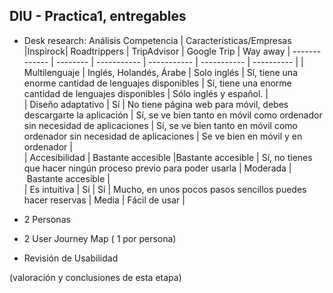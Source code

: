 ## DIU - Practica1, entregables




- Desk research: Análisis Competencia 
 | Características/Empresas |Inspirock| Roadtrippers   |  TripAdvisor    | Google Trip | Way away
| ------------- | -------- | ----------- | ----------- | -----------  | ---------- |
| Multilenguaje  | Inglés, Holandés, Árabe   | Solo inglés  | Sí, tiene una enorme cantidad de lenguajes disponibles       | Sí, tiene una enorme cantidad de lenguajes disponibles | Sólo inglés y español.       |  
| Diseño adaptativo | Sí   | No tiene página web para móvil, debes descargarte la aplicación  | Sí, se ve bien tanto en móvil como ordenador sin necesidad de aplicaciones       | Sí, se ve bien tanto en móvil como ordenador sin necesidad de aplicaciones       | Se ve bien en móvil y en ordenador        |  
| Accesibilidad | Bastante accesible   |Bastante accesible     | Sí, no tienes que hacer ningún proceso previo para poder usarla        | Moderada    | Bastante accesible      |  
| Es intuitiva  | Sí   | Sí  | Mucho, en unos pocos pasos sencillos puedes hacer reservas       | Media     | Fácil de usar        | 

- 2 Personas 
- 2 User Journey Map  ( 1 por persona)
- Revisión de Usabilidad 


(valoración y conclusiones de esta etapa)
